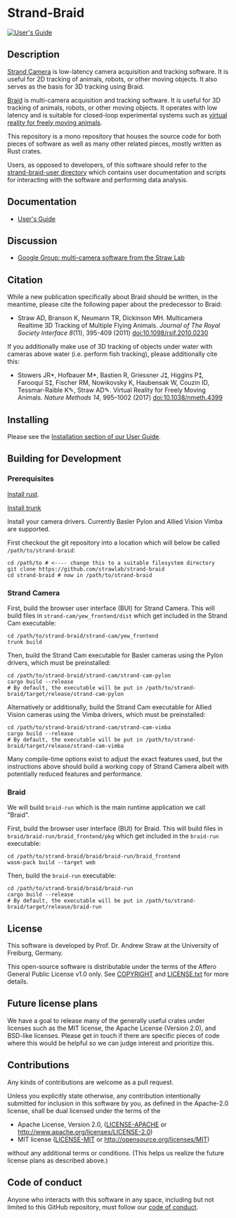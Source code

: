 # Strand-Braid

[![User's Guide](https://img.shields.io/badge/docs-User's%20Guide-blue.svg?logo=Gitbook)](https://strawlab.github.io/strand-braid/)

## Description

[Strand Camera](https://strawlab.org/strand-cam/) is low-latency camera
acquisition and tracking software. It is useful for 2D tracking of animals,
robots, or other moving objects. It also serves as the basis for 3D tracking
using Braid.

[Braid](https://strawlab.org/braid/) is multi-camera acquisition and tracking
software. It is useful for 3D tracking of animals, robots, or other moving
objects. It operates with low latency and is suitable for closed-loop
experimental systems such as [virtual reality for freely moving
animals](https://strawlab.org/freemovr/).

This repository is a mono repository that houses the source code for both pieces
of software as well as many other related pieces, mostly written as Rust crates.

Users, as opposed to developers, of this software should refer to the
[strand-braid-user directory](strand-braid-user) which contains user
documentation and scripts for interacting with the software and performing data
analysis.

## Documentation

* [User's Guide](https://strawlab.github.io/strand-braid/)

## Discussion

* [Google Group: multi-camera software from the Straw Lab](https://groups.google.com/g/multicams)

## Citation

While a new publication specifically about Braid should be written, in the
meantime, please cite the following paper about the predecessor to Braid:

* Straw AD, Branson K, Neumann TR, Dickinson MH. Multicamera Realtime 3D
  Tracking of Multiple Flying Animals. *Journal of The Royal Society Interface
  8*(11), 395-409 (2011)
  [doi:10.1098/rsif.2010.0230](https://dx.doi.org/10.1098/rsif.2010.0230)

If you additionally make use of 3D tracking of objects under water with cameras
above water (i.e. perform fish tracking), please additionally cite this:

* Stowers JR*, Hofbauer M*, Bastien R, Griessner J⁑, Higgins P⁑, Farooqui S⁑,
  Fischer RM, Nowikovsky K, Haubensak W, Couzin ID,    Tessmar-Raible K✎, Straw
  AD✎. Virtual Reality for Freely Moving Animals. *Nature Methods 14*, 995–1002
  (2017) [doi:10.1038/nmeth.4399](https://dx.doi.org/10.1038/nmeth.4399)

## Installing

Please see the [Installation section of our User
Guide](https://strawlab.github.io/strand-braid/installation.html).

## Building for Development

### Prerequisites

[Install rust](https://rustup.rs/).

[Install trunk](https://trunkrs.dev/#install)

Install your camera drivers. Currently Basler Pylon and Allied Vision Vimba are
supported.

First checkout the git repository into a location which will below be called
`/path/to/strand-braid`:

```
cd /path/to # <---- change this to a suitable filesystem directory
git clone https://github.com/strawlab/strand-braid
cd strand-braid # now in /path/to/strand-braid
```

### Strand Camera

First, build the browser user interface (BUI) for Strand Camera. This will build
files in `strand-cam/yew_frontend/dist` which get included in the Strand Cam
executable:

```
cd /path/to/strand-braid/strand-cam/yew_frontend
trunk build
```

Then, build the Strand Cam executable for Basler cameras using the Pylon
drivers, which must be preinstalled:

```
cd /path/to/strand-braid/strand-cam/strand-cam-pylon
cargo build --release
# By default, the executable will be put in /path/to/strand-braid/target/release/strand-cam-pylon
```

Alternatively or additionally, build the Strand Cam executable for Allied Vision
cameras using the Vimba drivers, which must be preinstalled:

```
cd /path/to/strand-braid/strand-cam/strand-cam-vimba
cargo build --release
# By default, the executable will be put in /path/to/strand-braid/target/release/strand-cam-vimba
```

Many compile-time options exist to adjust the exact features used, but the
instructions above should build a working copy of Strand Camera albeit with
potentially reduced features and performance.

### Braid

We will build `braid-run` which is the main runtime application we call "Braid".

First, build the browser user interface (BUI) for Braid. This will build files
in `braid/braid-run/braid_frontend/pkg` which get included in the `braid-run`
executable:

```
cd /path/to/strand-braid/braid/braid-run/braid_frontend
wasm-pack build --target web
```

Then, build the `braid-run` executable:

```
cd /path/to/strand-braid/braid/braid-run
cargo build --release
# By default, the executable will be put in /path/to/strand-braid/target/release/braid-run
```


## License

This software is developed by Prof. Dr. Andrew Straw at the University of
Freiburg, Germany.

This open-source software is distributable under the terms of the Affero General
Public License v1.0 only. See [COPYRIGHT](COPYRIGHT) and
[LICENSE.txt](LICENSE.txt) for more details.

## Future license plans

We have a goal to release many of the generally useful crates under licenses
such as the MIT license, the Apache License (Version 2.0), and BSD-like
licenses. Please get in touch if there are specific pieces of code where this
would be helpful so we can judge interest and prioritize this.

## Contributions

Any kinds of contributions are welcome as a pull request.

Unless you explicitly state otherwise, any contribution intentionally submitted
for inclusion in this software by you, as defined in the Apache-2.0 license,
shall be dual licensed under the terms of the

 * Apache License, Version 2.0, ([LICENSE-APACHE](LICENSE-APACHE) or
   http://www.apache.org/licenses/LICENSE-2.0)
 * MIT license ([LICENSE-MIT](LICENSE-MIT) or
   http://opensource.org/licenses/MIT)

without any additional terms or conditions. (This helps us realize the future
license plans as described above.)

## Code of conduct

Anyone who interacts with this software in any space, including but not limited
to this GitHub repository, must follow our [code of
conduct](code_of_conduct.md).
